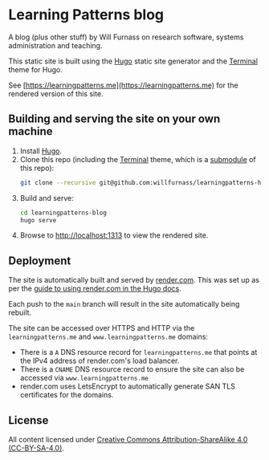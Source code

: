 # Learning Patterns blog

A blog (plus other stuff) by Will Furnass on
research software, systems administration and teaching.

This static site is built using the [Hugo][hugo] static site generator and
the [Terminal][hugo-theme-terminal] theme for Hugo.

See [https://learningpatterns.me](https://learningpatterns.me) for the rendered version of this site.

## Building and serving the site on your own machine

 1. Install [Hugo][hugo].
 1. Clone this repo (including the [Terminal][hugo-theme-terminal] theme, which is a [submodule][git-submodule] of this repo):
    ```sh
    git clone --recursive git@github.com:willfurnass/learningpatterns-hugo.git learningpatterns-blog
    ```
 1. Build and serve:
    ```sh
    cd learningpatterns-blog
    hugo serve
    ```
 1. Browse to [http://localhost:1313](http://localhost:1313) to view the rendered site.

## Deployment

The site is automatically built and served by [render.com](render.com).
This was set up as per the [guide to using render.com in the Hugo docs](https://gohugo.io/hosting-and-deployment/hosting-on-render/).

Each push to the `main` branch will result in the site automatically being rebuilt.

The site can be accessed over HTTPS and HTTP via the `learningpatterns.me` and `www.learningpatterns.me` domains:

  * There is a `A` DNS resource record for `learningpatterns.me` that points at the IPv4 address of render.com's load balancer.
  * There is a `CNAME` DNS resource record to ensure the site can also be accessed via `www.learningpatterns.me` 
  * render.com uses LetsEncrypt to automatically generate SAN TLS certificates for the domains.

## License

All content licensed under [Creative Commons Attribution-ShareAlike 4.0 (CC-BY-SA-4.0)][cc-by-sa-4-0].


[hugo]: https://gohugo.io
[hugo-theme-terminal]: https://themes.gohugo.io/hugo-theme-terminal/
[git-submodule]: https://git-scm.com/book/en/v2/Git-Tools-Submodules
[cc-by-sa-4-0]: https://creativecommons.org/licenses/by-sa/4.0/
